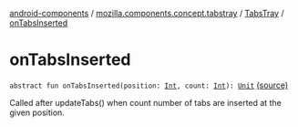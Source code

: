 [android-components](../../index.md) / [mozilla.components.concept.tabstray](../index.md) / [TabsTray](index.md) / [onTabsInserted](./on-tabs-inserted.md)

# onTabsInserted

`abstract fun onTabsInserted(position: `[`Int`](https://kotlinlang.org/api/latest/jvm/stdlib/kotlin/-int/index.html)`, count: `[`Int`](https://kotlinlang.org/api/latest/jvm/stdlib/kotlin/-int/index.html)`): `[`Unit`](https://kotlinlang.org/api/latest/jvm/stdlib/kotlin/-unit/index.html) [(source)](https://github.com/mozilla-mobile/android-components/blob/master/components/concept/tabstray/src/main/java/mozilla/components/concept/tabstray/TabsTray.kt#L47)

Called after updateTabs() when count number of tabs are inserted at the
given position.


